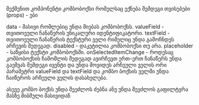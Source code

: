 შექმენით კომპონენტი კომბობოქსი რომელსაც ექნება შემდეგი თვისებები (props) - ები

data - მასივი რომლებიც უნდა მიებას კომბობოქსს. valueField - თვითოეული ჩანაწერის უნიკალური იდენტიფიკატორი. textField - თვითოეული ჩანაწერის ტექსტური ველი რიმელიც უნდა გამოჩნდეს არჩევის შედეგად. disabled - დაკეტილია კომბობოქსი თუ არა. placeholder - საწყისი ტექსტი კომბობოქსში. onSelectedItemChange - როდესაც კომბობოქსის ჩამოშლის შედეგად ავირჩევთ ერთ-ერთ ჩანაწერს უნდა გაეშვას შემდეგი ივენტი და უნდა მოვიდეს არჩეული ველის ორი პარამეტრი valueField და textField და კომბო ბოქსის ველში უნდა ჩაიწეროს არჩეული ველის დასახელება.

ასევე კომბო ბოქსს უნდა შეეძლოს ძებნა ანუ უნდა შეეძლოს გაფილტვრა მასზე მიბმული მასივიდან
